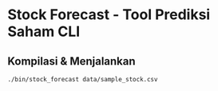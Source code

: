 # Stock Forecast - Tool Prediksi Saham CLI

## Kompilasi & Menjalankan
```bash
./bin/stock_forecast data/sample_stock.csv
``` 